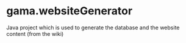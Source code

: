 # gama.websiteGenerator
Java project which is used to generate the database and the website content (from the wiki)
